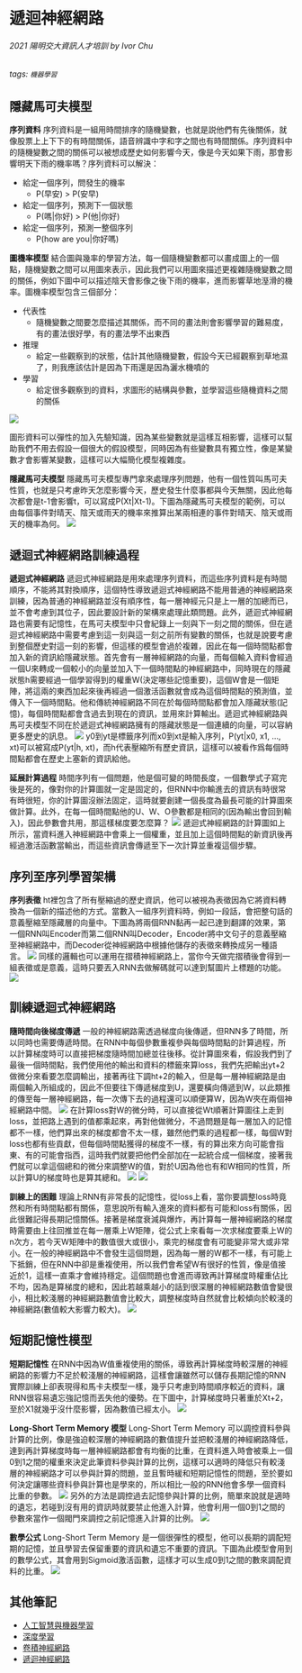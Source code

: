 # 遞迴神經網路
###### 2021 陽明交大資訊人才培訓 by Ivor Chu
###### tags: `機器學習`

隱藏馬可夫模型
---
**序列資料**
序列資料是一組用時間排序的隨機變數，也就是説他們有先後關係，就像股票上上下下的有時間關係，語音辨識中字和字之間也有時間關係。序列資料中的隨機變數之間的關係可以被想成歷史如何影響今天，像是今天如果下雨，那會影響明天下雨的機率嗎？序列資料可以解決：
* 給定一個序列，問發生的機率
    * P(早安) > P(安早)
* 給定一個序列，預測下一個狀態
    * P(嗎|你好) > P(他|你好)
* 給定一個序列，預測一整個序列
    * P(how are you|你好嗎)

**圖機率模型**
結合圖與幾率的學習方法，每一個隨機變數都可以畫成圖上的一個點，隨機變數之間可以用圖來表示，因此我們可以用圖來描述更複雜隨機變數之間的關係，例如下圖中可以描述陰天會影像之後下雨的機率，進而影響草地溼滑的機率。圖機率模型包含三個部分：
* 代表性
    * 隨機變數之間要怎麼描述其關係，而不同的畫法則會影響學習的難易度，有的畫法很好學，有的畫法學不出東西
* 推理
    * 給定一些觀察到的狀態，估計其他隨機變數，假設今天已經觀察到草地濕了，則我應該估計是因為下雨還是因為灑水機噴的
* 學習
    * 給定很多觀察到的資料，求圖形的結構與參數，並學習這些隨機資料之間的關係

![](https://i.imgur.com/sUbqchH.png)

圖形資料可以彈性的加入先驗知識，因為某些變數就是這樣互相影響，這樣可以幫助我們不用去假設一個很大的假設模型，同時因為有些變數具有獨立性，像是某變數才會影響某變數，這樣可以大幅簡化模型複雜度。

**隱藏馬可夫模型**
隱藏馬可夫模型專門拿來處理序列問題，他有一個性質叫馬可夫性質，也就是只考慮昨天怎麼影響今天，歷史發生什麼事都與今天無關，因此他每次都會是t-1會影響t，可以寫成P(Xt|Xt-1)。下圖為隱藏馬可夫模型的範例，可以由每個事件對晴天、陰天或雨天的機率來推算出某兩相連的事件對晴天、陰天或雨天的機率為何。
![](https://i.imgur.com/dPdFTf8.png)


遞迴式神經網路訓練過程
---
**遞迴式神經網路**
遞迴式神經網路是用來處理序列資料，而這些序列資料是有時間順序，不能將其對換順序，這個特性導致遞迴式神經網路不能用普通的神經網路來訓練，因為普通的神經網路並沒有順序性，每一層神經元只是上一層的加總而已，並不會考慮到其位子，因此要設計新的架構來處理此類問題。此外，遞迴式神經網路也需要有記憶性，在馬可夫模型中只會紀錄上一刻與下一刻之間的關係，但在遞迴式神經網路中需要考慮到這一刻與這一刻之前所有變數的關係，也就是說要考慮到整個歷史對這一刻的影響，但這樣的模型會過於複雜，因此在每一個時間點都會加入新的資訊給隱藏狀態。首先會有一層神經網路的向量，而每個輸入資料會經過一個U來轉成一個較小的向量並加入下一個時間點的神經網路中，同時現在的隱藏狀態h需要經過一個學習得到的權重W(決定哪些記憶重要)，這個W會是一個矩陣，將這兩的東西加起來後再經過一個激活函數就會成為這個時間點的預測值，並傳入下一個時間點。他和傳統神經網路不同在於每個時間點都會加入隱藏狀態(記憶)，每個時間點都會含過去到現在的資訊，並用來計算輸出。遞迴式神經網路與馬可夫模型不同在於遞迴式神經網路擁有的隱藏狀態是一個連續的向量，可以容納更多歷史的訊息。
![](https://i.imgur.com/5atQeJ3.png)
y0到yt是標籤序列而x0到xt是輸入序列，P(yt|x0, x1, ..., xt)可以被寫成P(yt|h, xt)，而h代表壓縮所有歷史資訊，這樣可以被看作爲每個時間點都會在歷史上塞新的資訊給他。

**延展計算過程**
時間序列有一個問題，他是個可變的時間長度，一個數學式子寫完後是死的，像對你的計算圖就一定是固定的，但RNN中你輸進去的資訊有時很常有時很短，你的計算圖沒辦法固定，這時就要創建一個長度為最長可能的計算圖來做計算。此外，在每一個時間點他的U、W、O參數都是相同的(因為輸出會回到輸入)，因此參數會共用，那這樣梯度要怎麼算？
![](https://i.imgur.com/1oyGhyb.png)
遞迴式神經網路的計算圖如上所示，當資料進入神經網路中會乘上一個權重，並且加上這個時間點的新資訊後再經過激活函數當輸出，而這些資訊會傳遞至下一次計算並重複這個步驟。


序列至序列學習架構
---
**序列表徵**
ht裡包含了所有壓縮過的歷史資訊，他可以被視為表徵因為它將資料轉換為一個新的描述他的方式。當數入一組序列資料時，例如一段話，會把整句話的意義壓縮至隱藏層的向量中。下圖為將兩個RNN黏再一起已達到翻譯的效果，第一個RNN叫Encoder而第二個RNN叫Decoder，Encoder將中文句子的意義壓縮至神經網路中，而Decoder從神經網路中根據他儲存的表徵來轉換成另一種語言。
![](https://i.imgur.com/t7vAdNz.png)
同樣的邏輯也可以運用在摺積神經網路上，當你今天做完摺積後會得到一組表徵或是意義，這時只要丟入RNN去做解碼就可以達到幫圖片上標題的功能。
![](https://i.imgur.com/ovufrcb.png)


訓練遞迴式神經網路
---
**隨時間向後梯度傳遞**
一般的神經網路需透過梯度向後傳遞，但RNN多了時間，所以同時也需要傳遞時間。在RNN中每個參數重複參與每個時間點的計算過程，所以計算梯度時可以直接把梯度隨時間加總並往後移。從計算圖來看，假設我們到了最後一個時間點，我們使用他的輸出和資料的標籤來算loss，我們先把輸出yt+2做微分來看要怎麼調輸出，接著再往下調ht+2的輸入，但是每一層神經網路是由兩個輸入所組成的，因此不但要往下傳遞梯度到U，還要橫向傳遞到W，以此類推的傳至每一層神經網路，每一次傳下去的過程還可以順便算W，因為W夾在兩個神經網路中間。
![](https://i.imgur.com/RUIeV7C.png)
在計算loss對W的微分時，可以直接從Wt順著計算圖往上走到loss，並把路上遇到的值都乘起來，再對他做微分，不過問題是每一層加入的記憶都不一樣，他們算出來的梯度都會不太一樣，雖然他們乘的過程都一樣，每個W對loss也都有些貢獻，但每個時間點獲得的梯度不一樣，有的算出來方向可能會指東、有的可能會指西，這時我們就要把他們全部加在一起統合成一個梯度，接著我們就可以拿這個總和的微分來調整W的值，對於U因為他也有和W相同的性質，所以計算U的梯度時也是算其總和。
![](https://i.imgur.com/KvYOfYr.png)
![](https://i.imgur.com/VG5lIzo.png)

**訓練上的困難**
理論上RNN有非常長的記憶性，從loss上看，當你要調整loss時竟然和所有時間點都有關係，意思說所有輸入進來的資料都有可能和loss有關係，因此很難記得長期記憶關係。接著是梯度衰減與爆炸，再計算每一層神經網路的梯度時需要由上往回推並在每一層乘上W矩陣，從公式上來看每一次求梯度要乘上W的n次方，若今天W矩陣中的數值很大或很小，乘完的梯度會有可能變非常大或非常小。在一般的神經網路中不會發生這個問題，因為每一層的W都不一樣，有可能上下抵銷，但在RNN中卻是重複使用，所以我們會希望W有很好的性質，像是值接近於1，這樣一直乘才會維持穩定。這個問題也會進而導致再計算梯度時權重佔比不均，因為是算梯度的總和，因此若越乘越小的話到很深層的神經網路數值會變很小，相比較淺層的神經網路數值會比較大，調整梯度時自然就會比較傾向於較淺的神經網路(數值較大影響力較大)。
![](https://i.imgur.com/Cgk1LMG.png)


短期記憶性模型
---
**短期記憶性**
在RNN中因為W值重複使用的關係，導致再計算梯度時較深層的神經網路的影響力不足於較淺層的神經網路，這樣會讓雖然可以儲存長期記憶的RNN實際訓練上卻表現得和馬卡夫模型一樣，幾乎只考慮到時間順序較近的資料，讓RNN很容易遺忘強記憶而丟失他的優勢。在下圖中，計算梯度時只著重於Xt+2，至於X1就幾乎沒什麼影響，因為數值已經太小。
![](https://i.imgur.com/RCouu5x.png)

**Long-Short Term Memory 模型**
Long-Short Term Memory 可以調控資料參與計算的比例，像是強迫較深層的神經網路的數值提升並把較淺層的神經網路降低，達到再計算梯度時每一層神經網路都會有均衡的比重，在資料進入時會被乘上一個0到1之間的權重來決定此筆資料參與計算的比例，這樣可以適時的降低只有較淺層的神經網路才可以參與計算的問題，並且暫時緩和短期記憶性的問題，至於要如何決定讓哪些資料參與計算也是學來的，所以相比一般的RNN他會多學一個資料比重的參數。
![](https://i.imgur.com/ILWFGBt.png)
另外的方法是調控過去記憶參與計算的比例，簡單來說就是適時的遺忘，若碰到沒有用的資訊時就要禁止他進入計算，他會利用一個0到1之間的參數來當作一個閥門來調控之前記憶進入計算的比例。
![](https://i.imgur.com/h5p44Z7.png)

**數學公式**
Long-Short Term Memory 是一個很彈性的模型，他可以長期的調配短期的記憶，並且學習去保留重要的資訊和遺忘不重要的資訊。下圖為此模型會用到的數學公式，其會用到Sigmoid激活函數，這樣才可以生成0到1之間的數來調配資料的比重。
![](https://i.imgur.com/AIXATr8.png)


其他筆記
---
* [人工智慧與機器學習](https://hackmd.io/@ivorchu/BkCeyJydd)
* [深度學習](https://hackmd.io/@ivorchu/rJ3DPsgud)
* [卷積神經網路](https://hackmd.io/@ivorchu/SkIIoLkOu)
* [遞迴神經網路](https://hackmd.io/@ivorchu/Hkoaoildu)